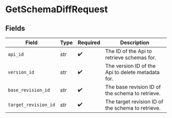# GetSchemaDiffRequest


## Fields

| Field                                             | Type                                              | Required                                          | Description                                       |
| ------------------------------------------------- | ------------------------------------------------- | ------------------------------------------------- | ------------------------------------------------- |
| `api_id`                                          | *str*                                             | :heavy_check_mark:                                | The ID of the Api to retrieve schemas for.        |
| `version_id`                                      | *str*                                             | :heavy_check_mark:                                | The version ID of the Api to delete metadata for. |
| `base_revision_id`                                | *str*                                             | :heavy_check_mark:                                | The base revision ID of the schema to retrieve.   |
| `target_revision_id`                              | *str*                                             | :heavy_check_mark:                                | The target revision ID of the schema to retrieve. |